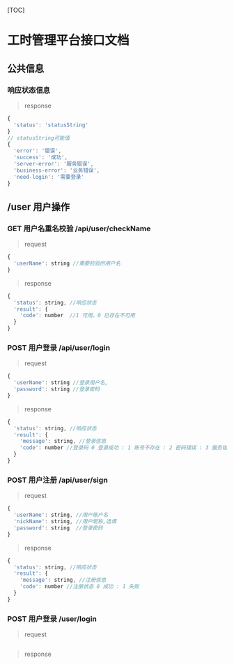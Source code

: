 [TOC]

# 工时管理平台接口文档

## 公共信息

### 响应状态信息

> response

````javascript
{
  'status': 'statusString'
}
// statusString可能值
{
  'error': '错误',
  'success': '成功',
  'server-error': '服务错误',
  'business-error': '业务错误',
  'need-login': '需要登录'
}
````



## /user 用户操作

### GET 用户名重名校验 /api/user/checkName 

> request 

``````javascript
{
  'userName': string //需要校验的用户名
}
``````

> response

``````javascript
{
  'status': string, //响应状态
  'result': {
    'code': number  //1 可用，0 已存在不可用
  }
}
``````

### POST 用户登录 /api/user/login

> request

````javascript
{
  'userName': string //登录用户名,
  'password': string //登录密码
}
````

> response

``````javascript
{
  'status': string, //响应状态
  'result': {
    'message': string, //登录信息
    'code': number //登录码 0 登录成功 : 1 账号不存在 : 2 密码错误 : 3 服务错误
  }
}
``````

### POST 用户注册 /api/user/sign

> request

````javascript
{
  'userName': string, //用户账户名
  'nickName': string, //用户昵称,选填
  'password': string  //登录密码
}
````

> response

``````javascript
{
  'status': string, //响应状态
  'result': {
    'message': string, //注册信息
    'code': number //注册状态 0 成功 : 1 失败
  }
}
``````








### POST 用户登录 /user/login

> request

````javascript

````

> response

``````javascript

``````

